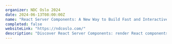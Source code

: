 ```yaml
---
organizer: NDC Oslo 2024
date: 2024-06-13T08:00:00Z
name: "React Server Components: A New Way to Build Fast and Interactive Web Apps"
completed: false
websiteLink: "https://ndcoslo.com/"
description: "Discover React Server Components: render React components on the server, stream them to the client, and build rich, interactive web interfaces with minimal client-side code. Learn how they work, and their benefits over traditional approaches, see real-world examples, and get best practices for adopting them in your projects."
---
```

